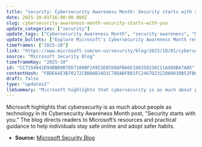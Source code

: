 ```yaml
---
title: "security: Cybersecurity Awareness Month: Security starts with you"
date: 2025-10-01T16:00:00.000Z
slug: cybersecurity-awareness-month-security-starts-with-you
update_categories: ["security"]
update_tags: ["Cybersecurity Awareness Month", "security awareness", "Microsoft Security Blog", "online safety", "phishing", "multi-factor authentication", "passwords", "privacy", "identity protection"]
update_bullets: ["Explore Microsoft’s Cybersecurity Awareness Month resources on the Microsoft Security Blog.", "Remember that security starts with individual behavior—your actions matter.", "Enable multi-factor authentication (MFA) to protect accounts.", "Use unique, strong passwords and consider a password manager.", "Keep software and devices up to date with the latest patches.", "Be vigilant for phishing emails, suspicious links, and unexpected attachments.", "Secure home networks and IoT devices with strong credentials and firmware updates.", "Review and adjust privacy settings on apps and services.", "Take advantage of built-in security features in Microsoft products and services.", "Participate in training and awareness activities to build safer online habits."]
timeframes: ["2025-10"]
link: "https://www.microsoft.com/en-us/security/blog/2025/10/01/cybersecurity-awareness-month-security-starts-with-you/"
source: "Microsoft Security Blog"
timeframeKey: "2025-10"
id: "CC7154841D94BBD0B7E67100BF249C5D8CD8AFBA6E168358236C11A4D8BA7A85"
contentHash: "FBDE64E3B70272CBB8AB34D1C78DABFB01FC2467D23228A8038B52FB65A0A77F"
draft: false
type: "updates2"
llmSummary: "Microsoft highlights that cybersecurity is as much about people as technology in its Cybersecurity Awareness Month post, \"Security starts with you.\" The blog directs readers to Microsoft’s resources and practical guidance to help individuals stay safe online and adopt safer habits."
---
```


Microsoft highlights that cybersecurity is as much about people as technology in its Cybersecurity Awareness Month post, "Security starts with you." The blog directs readers to Microsoft’s resources and practical guidance to help individuals stay safe online and adopt safer habits.

- **Source:** [Microsoft Security Blog](https://www.microsoft.com/en-us/security/blog/2025/10/01/cybersecurity-awareness-month-security-starts-with-you/)
